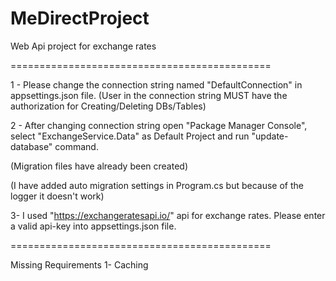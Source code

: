 # MeDirectProject
Web Api project for exchange rates

=============================================

1 - Please change the connection string named "DefaultConnection" in appsettings.json file.
(User in the connection string MUST have the authorization for Creating/Deleting DBs/Tables)


2 - After changing connection string open "Package Manager Console", select "ExchangeService.Data" as Default Project and run "update-database" command.

(Migration files have already been created)

(I have added auto migration settings in Program.cs but because of the logger it doesn't work)

3- I used "https://exchangeratesapi.io/" api for exchange rates. Please enter a valid api-key into appsettings.json file.

=============================================

Missing Requirements
1- Caching

